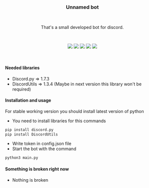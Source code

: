 <br />
<p align="center">
<h3 align="center">Unnamed bot</h3>
  </p>
  <br />
    <p align="center">That's a small developed bot for discord.</p>
  <br />

<p align="center">
  <img src="https://img.shields.io/github/contributors/OctoBanon-Main/Unnamed-bot.svg"/>
  <img src="https://img.shields.io/github/forks/OctoBanon-Main/Unnamed-bot.svg"/>
  <img src="https://img.shields.io/github/stars/OctoBanon-Main/Unnamed-bot.svg"/>
  <img src="https://img.shields.io/github/issues/OctoBanon-Main/Unnamed-bot.svg"/>
  <img src="https://img.shields.io/github/license/OctoBanon-Main/Unnamed-bot.svg">
</p>
<br />

#### Needed libraries
- Discord.py => 1.7.3
- DiscordUtils => 1.3.4 (Maybe in next version this library won't be required)

#### Installation and usage
For stable working version you should install latest version of python

- You need to install libraries for this commands
```sh
pip install discord.py
pip install DiscordUtils
```
- Write token in config.json file
- Start the bot with the command
```sh
python3 main.py
```

#### Something is broken right now
- Nothing is broken
